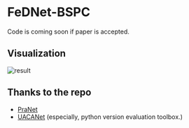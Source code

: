 # FeDNet-BSPC
Code is coming soon if paper is accepted.








## Visualization
![result](https://github.com/suyanzhou626/FeDNet-BSPC/blob/main/figs/visualize_predictions.png?raw=true)








## Thanks to the repo
+ [PraNet](https://github.com/DengPingFan/PraNet/blob/master/lib/PraNet_Res2Net.py)
+ [UACANet](https://github.com/plemeri/UACANet) (especially, python version evaluation toolbox.)

